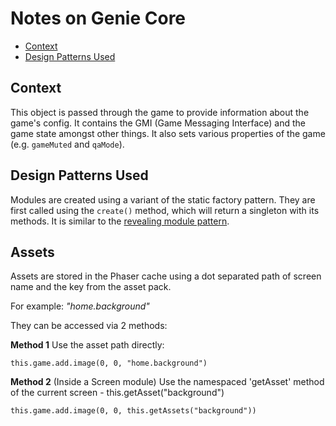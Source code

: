 # Notes on Genie Core

* [Context](#context)
* [Design Patterns Used](#design-patterns-used)


## Context

This object is passed through the game to provide information about the game's config. It contains the GMI (Game Messaging Interface) and the game state amongst other things. It also sets various properties of the game (e.g. `gameMuted` and `qaMode`).


## Design Patterns Used

Modules are created using a variant of the static factory pattern. They are first called using the `create()` method, which will return a singleton with its methods. It is similar to the [revealing module pattern](https://addyosmani.com/resources/essentialjsdesignpatterns/book/#revealingmodulepatternjavascript).

## Assets

Assets are stored in the Phaser cache using a dot separated path of screen name and the key from the asset pack.

For example: *"home.background"*

They can be accessed via 2 methods: 

**Method 1** 
 Use the asset path directly:
 
 `this.game.add.image(0, 0, "home.background")`

**Method 2** 
 (Inside a Screen module) Use the namespaced 'getAsset' method of the current screen - this.getAsset("background")

`this.game.add.image(0, 0, this.getAssets("background"))`


[1]: asset-loader.md
